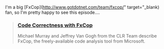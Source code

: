 I'm a big [FxCop](http://www.gotdotnet.com/team/fxcop/" target="_blank) fan, so I'm pretty happy to see this episode....

> <a href="http://msdn.microsoft.com/msdntv/episode.aspx?xml=episodes/en/20031204FxCopMM/manifest.xml" target="_blank">
>
> <h3>
>   Code Correctness with FxCop
> </h3>
>
>
>   </a> Michael Murray and Jeffrey Van Gogh from the CLR Team describe FxCop, the freely-available code analysis tool from Microsoft.
> </blockquote>